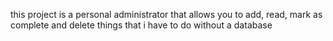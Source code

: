 this project is a personal administrator that allows you to add, read, mark as complete and delete things that i have to do without a database